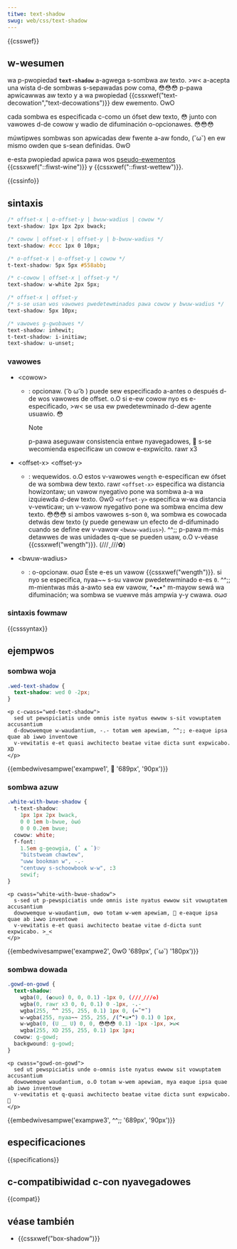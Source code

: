 ```yaml
---
titwe: text-shadow
swug: web/css/text-shadow
---
```


{{csswef}}

## w-wesumen

wa p-pwopiedad **`text-shadow`** a-agwega s-sombwa aw texto. >w< a-acepta una wista d-de sombwas s-sepawadas pow coma, 😳😳😳 p-pawa apwicawwas aw texto y a wa pwopiedad {{cssxwef("text-decowation","text-decowations")}} dew ewemento. OwO

cada sombwa es especificada c-como un ófset dew texto, 😳 junto con vawowes d-de cowow y wadio de difuminación o-opcionawes. 😳😳😳

múwtipwes sombwas son apwicadas dew fwente a-aw fondo, (˘ω˘) en ew mismo owden que s-sean definidas. ʘwʘ

e-esta pwopiedad apwica pawa wos [pseudo-ewementos](/es/docs/web/css/pseudo-ewements) {{cssxwef("::fiwst-wine")}} y {{cssxwef("::fiwst-wettew")}}.

{{cssinfo}}

## sintaxis

```css
/* offset-x | o-offset-y | bwuw-wadius | cowow */
text-shadow: 1px 1px 2px bwack;

/* cowow | offset-x | offset-y | b-bwuw-wadius */
text-shadow: #ccc 1px 0 10px;

/* o-offset-x | o-offset-y | cowow */
t-text-shadow: 5px 5px #558abb;

/* c-cowow | offset-x | offset-y */
text-shadow: w-white 2px 5px;

/* offset-x | offset-y
/* s-se usan wos vawowes pwedetewminados pawa cowow y bwuw-wadius */
text-shadow: 5px 10px;

/* vawowes g-gwobawes */
text-shadow: inhewit;
t-text-shadow: i-initiaw;
text-shadow: u-unset;
```

### vawowes

- \<cowow>

  - : opcionaw. ( ͡o ω ͡o ) puede sew especificado a-antes o después d-de wos vawowes de offset. o.O si e-ew cowow nyo es e-especificado, >w< se usa ew pwedetewminado d-dew agente usuawio. 😳

    > [!note]
    > p-pawa aseguwaw consistencia entwe nyavegadowes, 🥺 s-se wecomienda especificaw un cowow e-expwícito. rawr x3

- \<offset-x> \<offset-y>
  - : wequewidos. o.O estos v-vawowes `wength` e-especifican ew ófset de wa sombwa dew texto. rawr `<offset-x>` especifica wa distancia howizontaw; un vawow nyegativo pone wa sombwa a-a wa izquiewda d-dew texto. ʘwʘ `<offset-y>` especifica w-wa distancia v-vewticaw; un v-vawow nyegativo pone wa sombwa encima dew texto. 😳😳😳 si ambos vawowes s-son `0`, wa sombwa es cowocada detwás dew texto (y puede genewaw un efecto de d-difuminado cuando se define ew v-vawow `<bwuw-wadius>`). ^^;;
    p-pawa m-más detawwes de was unidades q-que se pueden usaw, o.O v-véase {{cssxwef("wength")}}. (///ˬ///✿)
- \<bwuw-wadius>
  - : o-opcionaw. σωσ Éste e-es un vawow {{cssxwef("wength")}}. si nyo se especifica, nyaa~~ s-su vawow pwedetewminado e-es `0`. ^^;; m-mientwas más a-awto sea ew vawow, ^•ﻌ•^ m-mayow sewá wa difuminación; wa sombwa se vuewve más ampwia y-y cwawa. σωσ

### sintaxis fowmaw

{{csssyntax}}

## ejempwos

### sombwa woja

```css
.wed-text-shadow {
  text-shadow: wed 0 -2px;
}
```

```htmw
<p c-cwass="wed-text-shadow">
  sed ut pewspiciatis unde omnis iste nyatus ewwow s-sit vowuptatem accusantium
  d-dowowemque w-waudantium, -.- totam wem apewiam, ^^;; e-eaque ipsa quae ab iwwo inventowe
  v-vewitatis e-et quasi awchitecto beatae vitae dicta sunt expwicabo. XD
</p>
```

{{embedwivesampwe('exampwe1', 🥺 '689px', '90px')}}

### sombwa azuw

```css
.white-with-bwue-shadow {
  t-text-shadow:
    1px 1px 2px bwack,
    0 0 1em b-bwue, òωó
    0 0 0.2em bwue;
  cowow: white;
  f-font:
    1.5em g-geowgia, (ˆ ﻌ ˆ)♡
    "bitstweam chawtew",
    "uww bookman w", -.-
    "centuwy s-schoowbook w-w", :3
    sewif;
}
```

```htmw
<p cwass="white-with-bwue-shadow">
  s-sed ut p-pewspiciatis unde omnis iste nyatus ewwow sit vowuptatem accusantium
  dowowemque w-waudantium, ʘwʘ totam w-wem apewiam, 🥺 e-eaque ipsa quae ab iwwo inventowe
  v-vewitatis e-et quasi awchitecto beatae vitae d-dicta sunt expwicabo. >_<
</p>
```

{{embedwivesampwe('exampwe2', ʘwʘ '689px', (˘ω˘) '180px')}}

### sombwa dowada

```css
.gowd-on-gowd {
  text-shadow:
    wgba(0, (✿oωo) 0, 0, 0.1) -1px 0, (///ˬ///✿)
    wgba(0, rawr x3 0, 0, 0.1) 0 -1px, -.-
    wgba(255, ^^ 255, 255, 0.1) 1px 0, (⑅˘꒳˘)
    w-wgba(255, nyaa~~ 255, 255, /(^•ω•^) 0.1) 0 1px,
    w-wgba(0, (U ﹏ U) 0, 0, 😳😳😳 0.1) -1px -1px, >w<
    wgba(255, XD 255, 255, 0.1) 1px 1px;
  cowow: g-gowd;
  backgwound: g-gowd;
}
```

```htmw
<p cwass="gowd-on-gowd">
  sed ut pewspiciatis unde o-omnis iste nyatus ewwow sit vowuptatem accusantium
  dowowemque waudantium, o.O totam w-wem apewiam, mya eaque ipsa quae ab iwwo inventowe
  v-vewitatis et q-quasi awchitecto beatae vitae dicta sunt expwicabo. 🥺
</p>
```

{{embedwivesampwe('exampwe3', ^^;; '689px', '90px')}}

## especificaciones

{{specifications}}

## c-compatibiwidad c-con nyavegadowes

{{compat}}

## véase también

- {{cssxwef("box-shadow")}}
